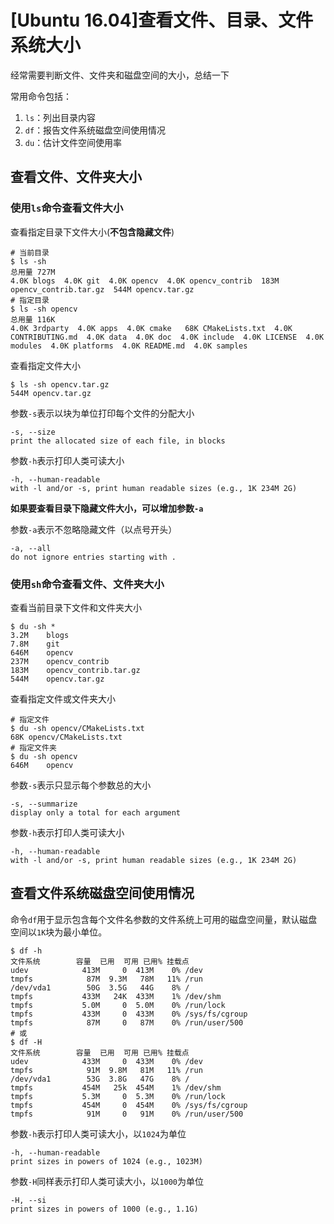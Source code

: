 
# [Ubuntu 16.04]查看文件、目录、文件系统大小

经常需要判断文件、文件夹和磁盘空间的大小，总结一下

常用命令包括：

1. `ls`：列出目录内容
2. `df`：报告文件系统磁盘空间使用情况
3. `du`：估计文件空间使用率

## 查看文件、文件夹大小

### 使用`ls`命令查看文件大小

查看指定目录下文件大小(**不包含隐藏文件**)

    # 当前目录
    $ ls -sh
    总用量 727M
    4.0K blogs  4.0K git  4.0K opencv  4.0K opencv_contrib  183M opencv_contrib.tar.gz  544M opencv.tar.gz
    # 指定目录
    $ ls -sh opencv
    总用量 116K
    4.0K 3rdparty  4.0K apps  4.0K cmake   68K CMakeLists.txt  4.0K CONTRIBUTING.md  4.0K data  4.0K doc  4.0K include  4.0K LICENSE  4.0K modules  4.0K platforms  4.0K README.md  4.0K samples

查看指定文件大小

    $ ls -sh opencv.tar.gz
    544M opencv.tar.gz

参数`-s`表示以块为单位打印每个文件的分配大小

    -s, --size
    print the allocated size of each file, in blocks

参数`-h`表示打印人类可读大小

    -h, --human-readable
    with -l and/or -s, print human readable sizes (e.g., 1K 234M 2G)

**如果要查看目录下隐藏文件大小，可以增加参数`-a`**

参数`-a`表示不忽略隐藏文件（以点号开头）

    -a, --all
    do not ignore entries starting with .

### 使用`sh`命令查看文件、文件夹大小

查看当前目录下文件和文件夹大小

    $ du -sh *
    3.2M	blogs
    7.8M	git
    646M	opencv
    237M	opencv_contrib
    183M	opencv_contrib.tar.gz
    544M	opencv.tar.gz

查看指定文件或文件夹大小

    # 指定文件
    $ du -sh opencv/CMakeLists.txt 
    68K	opencv/CMakeLists.txt
    # 指定文件夹
    $ du -sh opencv
    646M	opencv

参数`-s`表示只显示每个参数总的大小

    -s, --summarize
    display only a total for each argument

参数`-h`表示打印人类可读大小

    -h, --human-readable
    with -l and/or -s, print human readable sizes (e.g., 1K 234M 2G)

## 查看文件系统磁盘空间使用情况

命令`df`用于显示包含每个文件名参数的文件系统上可用的磁盘空间量，默认磁盘空间以`1K`块为最小单位。

    $ df -h
    文件系统        容量  已用  可用 已用% 挂载点
    udev            413M     0  413M    0% /dev
    tmpfs            87M  9.3M   78M   11% /run
    /dev/vda1        50G  3.5G   44G    8% /
    tmpfs           433M   24K  433M    1% /dev/shm
    tmpfs           5.0M     0  5.0M    0% /run/lock
    tmpfs           433M     0  433M    0% /sys/fs/cgroup
    tmpfs            87M     0   87M    0% /run/user/500
    # 或
    $ df -H
    文件系统        容量  已用  可用 已用% 挂载点
    udev            433M     0  433M    0% /dev
    tmpfs            91M  9.8M   81M   11% /run
    /dev/vda1        53G  3.8G   47G    8% /
    tmpfs           454M   25k  454M    1% /dev/shm
    tmpfs           5.3M     0  5.3M    0% /run/lock
    tmpfs           454M     0  454M    0% /sys/fs/cgroup
    tmpfs            91M     0   91M    0% /run/user/500

参数`-h`表示打印人类可读大小，以`1024`为单位

    -h, --human-readable
    print sizes in powers of 1024 (e.g., 1023M)

参数`-H`同样表示打印人类可读大小，以`1000`为单位

    -H, --si
    print sizes in powers of 1000 (e.g., 1.1G)
